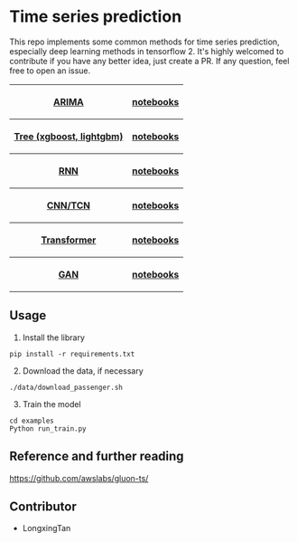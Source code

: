 # Time series prediction
This repo implements some common methods for time series prediction, especially deep learning methods in tensorflow 2. 
It's highly welcomed to contribute if you have any better idea, just create a PR. If any question, feel free to open an issue.


<table style="width:100%">
  <tr>
    <th>
      <p align="center">
           <a href="./00_computer_vision/00_opencv_basic/README.md" name="source code">ARIMA</a>           
      </p>
    </th>
    <th>
      <p align="center">
           <a href="./00_computer_vision/00_opencv_basic/README.md" name="notebooks">notebooks</a>     
      </p>
    </th>
  </tr>
  <tr>
    <th>
      <p align="center">
           <a href="./00_computer_vision/00_opencv_basic/README.md" name="source code">Tree (xgboost, lightgbm) </a>           
      </p>
    </th>
    <th>
      <p align="center">
           <a href="./00_computer_vision/00_opencv_basic/README.md" name="notebooks">notebooks</a>     
      </p>
    </th>
  </tr>
  <tr>
    <th>
      <p align="center">
           <a href="./00_computer_vision/00_opencv_basic/README.md" name="source code">RNN</a>         
      </p>
    </th>
    <th>
      <p align="center">
           <a href="./00_computer_vision/00_opencv_basic/README.md" name="notebooks">notebooks</a>     
      </p>
    </th>
  </tr>
  <tr>
    <th>
      <p align="center">
           <a href="./00_computer_vision/00_opencv_basic/README.md" name="source code">CNN/TCN</a>         
      </p>
    </th>
    <th>
      <p align="center">
           <a href="./00_computer_vision/00_opencv_basic/README.md" name="notebooks">notebooks</a>     
      </p>
    </th>
  </tr>
  <tr>
    <th>
      <p align="center">
           <a href="./00_computer_vision/00_opencv_basic/README.md" name="source code">Transformer</a>         
      </p>
    </th>
    <th>
      <p align="center">
           <a href="./00_computer_vision/00_opencv_basic/README.md" name="notebooks">notebooks</a>     
      </p>
    </th>
  </tr>
  <tr>
    <th>
      <p align="center">
           <a href="./00_computer_vision/00_opencv_basic/README.md" name="source code">GAN</a>         
      </p>
    </th>
    <th>
      <p align="center">
           <a href="./00_computer_vision/00_opencv_basic/README.md" name="notebooks">notebooks</a>     
      </p>
    </th>
  </tr>
</table>



## Usage
1. Install the library
```
pip install -r requirements.txt
```
2. Download the data, if necessary
```
./data/download_passenger.sh
```
3. Train the model
```
cd examples
Python run_train.py
```


## Reference and further reading
https://github.com/awslabs/gluon-ts/

## Contributor
- LongxingTan
